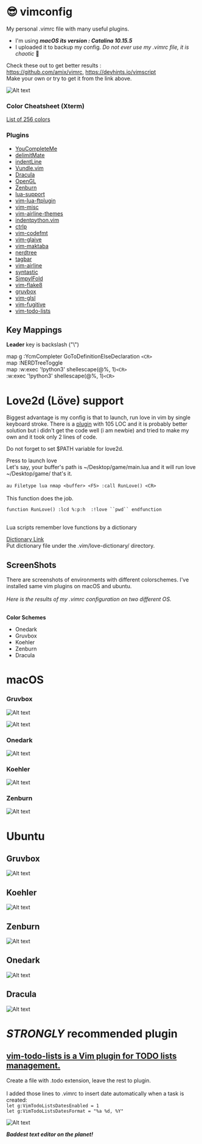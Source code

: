 # :sunglasses:	 vimconfig 
My personal .vimrc file with many useful plugins. <br>
 * I'm using _**macOS its version : Catalina 10.15.5**_ <br>
 * I uploaded it to backup my config. _Do not ever use my .vimrc file, it is chaotic_ :exploding_head:	

Check these out to get better results : <br> 
 https://github.com/amix/vimrc,
 https://devhints.io/vimscript <br>
Make your own or try to get it from the link above.

![Alt text](pngs/macOS/main/Screen%20Shot%20Unity%20C%23%20at%20Latest%20.png
"vim-unity-c#-main")


### Color Cheatsheet (Xterm)
[List of 256 colors](https://jonasjacek.github.io/colors/) <br>

###  Plugins 

* [YouCompleteMe](https://github.com/ycm-core/YouCompleteMe) <br> 
* [delimitMate](https://github.com/Raimondi/delimitMate) <br>
* [indentLine](https://github.com/Yggdroot/indentLine) <br>
* [Vundle.vim](https://github.com/VundleVim/Vundle.vim) <br>
* [Dracula](https://github.com/dracula/vim)
* [OpenGL](https://github.com/beyondmarc/opengl.vim)
* [Zenburn](https://github.com/jnurmine/Zenburn)
* [lua-support](https://github.com/wolfgangmehner/lua-support)
* [vim-lua-ftplugin](https://github.com/xolox/vim-lua-ftplugin)
* [vim-misc](https://github.com/xolox/vim-misc)
* [vim-airline-themes](https://github.com/vim-airline/vim-airline-themes)
* [indentpython.vim](https://github.com/vim-scripts/indentpython.vim)
* [ctrlp](https://github.com/kien/ctrlp.vim)
* [vim-codefmt](https://github.com/google/vim-codefmt) <br>
* [vim-glaive](https://github.com/google/vim-glaive) <br>
* [vim-maktaba](https://github.com/google/vim-maktaba) <br>
* [nerdtree](https://github.com/preservim/nerdtree) <br>
* [tagbar](https://github.com/majutsushi/tagbar) <br>
* [vim-airline](https://github.com/vim-airline/vim-airline) <br>
* [syntastic](https://github.com/vim-airline/vim-airline) <br>
* [SimpylFold](https://github.com/tmhedberg/SimpylFold) <br>
* [vim-flake8](https://github.com/nvie/vim-flake8) <br>
* [gruvbox](https://github.com/morhetz/gruvbox) <br>
* [vim-glsl](https://github.com/tikhomirov/vim-glsl) <br>
* [vim-fugitive](https://github.com/tpope/vim-fugitive) <br>
* [vim-todo-lists](https://github.com/aserebryakov/vim-todo-lists) <br>
  
## Key Mappings
**Leader** key is backslash ("\\")

map <leader>g  :YcmCompleter GoToDefinitionElseDeclaration `<CR>`
<br>
map <F2> :NERDTreeToggle<CR> <br> 
map <buffer> <F9> :w<CR>:exec '!python3' shellescape(@%, 1)`<CR>`<br>
<buffer> <F9> <esc>:w<CR>:exec '!python3' shellescape(@%, 1)`<CR>`

# Love2d (Löve) support
Biggest advantage is my config is that to launch, run love in vim by single keyboard stroke.
There is a [plugin](https://gist.github.com/davisdude/0f46c9c00917fc5c53bb) with 105 LOC
and it is probably better solution but i didn't get the code well (i am newbie) 
and tried to make my own and it took only 2 lines of code. 

Do not forget to set $PATH variable for love2d.

Press <F5> to launch love <br>
Let's say, your buffer's path is ~/Desktop/game/main.lua
and it will run love ~/Desktop/game/ 
that's it.
 <br>
  <br>
`au Filetype lua nmap <buffer> <F5> :call RunLove() <CR>` <br>
<br> This function does the job. <br>

`function RunLove()
    :lcd %:p:h 
    :!love ``pwd``
endfunction`

<br>Lua scripts remember love functions by a dictionary <br>

[Dictionary Link](https://raw.githubusercontent.com/josefnpat/dotfiles/master/config/vim/vim/love-dictionary/love.dict)
<br>
Put dictionary file under the .vim/love-dictionary/ directory.

## ScreenShots

There are screenshots of environments with different colorschemes. I've installed same vim plugins on macOS and ubuntu. <br>
<br> *Here is the results of my .vimrc configuration on two different OS.*

<br> **Color Schemes** <br>
* Onedark
* Gruvbox
* Koehler
* Zenburn
* Dracula

# macOS

### Gruvbox

 ![Alt text](pngs/macOS/Screen%20Shot%20Gruvbox%20Single%202020-06-27%20at%20Latest.png
 "vim-gruvbox-single")

 ![Alt text](pngs/macOS/Screen%20Shot%20Gruvbox%20Split%20Windows%202020-06-27%20at%20Latest.png 
 "vim-gruvbox-splitw")

### Onedark

![Alt text](pngs/macOS/Screen%20Shot%20OneDark%20Single(VISUAL)%202020%20at%20Latest.png
 "vim-onedark-single")

### Koehler
 
 ![Alt text](pngs/macOS/Screen%20Shot%20Koehler%20Single%20Latest%20at%20Latest.png
 "vim-koehler-single")

### Zenburn

![Alt text](pngs/macOS/Screen%20Shot%20Zenburn%20Single%202020-06-27%20at%20Latest.png
"vim-zenburn-single")

# Ubuntu

## Gruvbox

![Alt text](pngs/ubuntu/Screenshot%20from%20linux(0).png
"linux0")

## Koehler

![Alt text](pngs/ubuntu/Screenshot%20from%20linux(1).png
"linux0")

## Zenburn

![Alt text](pngs/ubuntu/Screenshot%20from%20linux(2).png
"linux0")

## Onedark
![Alt text](pngs/ubuntu/Screenshot%20from%20linux(3).png
"linux0")

## Dracula
![Alt text](pngs/ubuntu/Screenshot%20from%20linux(4).png
"linux0")


# *STRONGLY* recommended plugin 
##  [vim-todo-lists is a Vim plugin for TODO lists management.](https://github.com/aserebryakov/vim-todo-lists)
Create a file with .todo extension, leave the rest to plugin. <br>
<br>I added those lines to .vimrc to insert date automatically when a task is created:<br>
`let g:VimTodoListsDatesEnabled = 1` <br>
`let g:VimTodoListsDatesFormat = "%a %d, %Y"`

![Alt text](pngs/macOS/main/Screen%20Shot%20todo%20at%20Latest.png
"vim-todo-main")

***Baddest text editor on the planet!***

